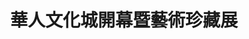 ---
title: '華人文化城開幕暨藝術珍藏展'
type: '活動硬體執行'
pictures: '["https://raw.githubusercontent.com/chyushya/cms-content/main/content/resources/images/1651124107665-1024-640-07.jpg"]'
---